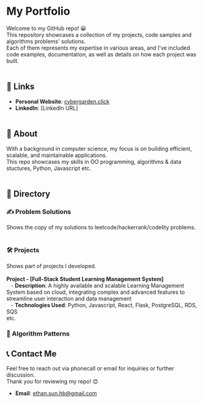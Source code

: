 # My Portfolio

Welcome to my GitHub repo! 😀  
This repository showcases a collection of my projects, code samples and algorithms problems' solutions.  
Each of them represents my expertise in various areas, and I've included code examples, documentation, as well as details on how each project was built.
<br><br>

## 🔗 Links

- **Personal Website**: [cybergarden.click](URL)
- **LinkedIn**: [LinkedIn URL]
<br><br>

## 📖 About

With a background in computer science, my focus is on building efficient, scalable, and maintainable applications.  
This repo showcases my skills in OO programming, algorithms & data stuctures, Python, Javascript etc.
<br><br>

## 📂 Directory
### ✍ Problem Solutions
Shows the copy of my solutions to leetcode/hackerrank/codelity problems.  
<br>

### 🛠 Projects
Shows part of projects I developed.  
<br>
**Project - [Full-Stack Student Learning Management System]**  
&nbsp;&nbsp;    - **Description**: A highly available and scalable Learning Management System based on cloud, integrating complex and advanced features to streamline user interaction and data management  
&nbsp;&nbsp;    - **Technologies Used**: Python, Javascript, React, Flask, PostgreSQL, RDS, SQS  
etc.
<br>
<!--
2. **Project 2 - [Your Project Name]**
    - **Description**:
    - **Technologies Used**: 
    - **Highlights**:
    - **Demo**:
<br><br>
-->

### 📃 Algorithm Patterns


## 📞 Contact Me
Feel free to reach out via phonecall or email for inquiries or further discussion.  
Thank you for reviewing my repo! 😊  

- **Email**: [ethan.sun.hb@gmail.com](URL)

<br><br>
